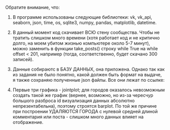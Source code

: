 Обратите внимание, что: 

1. В программе использованы следующие библиотеки:
vk,
vk_api,
seaborn,
json,
time,
os,
sqlite3,
numpy,
pandas,
matplotlib,
datetime.

2. В данный момент код скачивает ВСЮ стену сообщества. Чтобы не тратить слишком много времени (хотя работает код и не критично долго, на моем убитом жизнью компьютере около 5-7 минут), можно заменить в функции take_posts() строку while True на while offset < 201, например (тогда, соответственно, будет скачано 300 записей).

3. Данные собираютс в БАЗУ ДАННЫХ, она приложена. Однако так как из задания не было понятно, какой должен быть формат на выдаче, я также сохраняю полученные json файлы. Все они лежат по ссылке: 

4. Первые три графика - jointplot; для городов оказалось невозможным создать такой же график (вернее, возможно, но из-за чересчур большого разброса id визуализация данных абсолютно непрезентабельна), поэтому строятся barplot. По той же причине при построении УДАЛЯЮТСЯ ГОРОДА с нулевой средней длиной комментария или поста - слишком много данных влияет на отображение.
